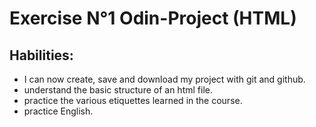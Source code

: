# Exercise N°1 Odin-Project (HTML)

## Habilities:

* I can now create, save and download my project with git and github.
* understand the basic structure of an html file.
* practice the various etiquettes learned in the course.
* practice English.
